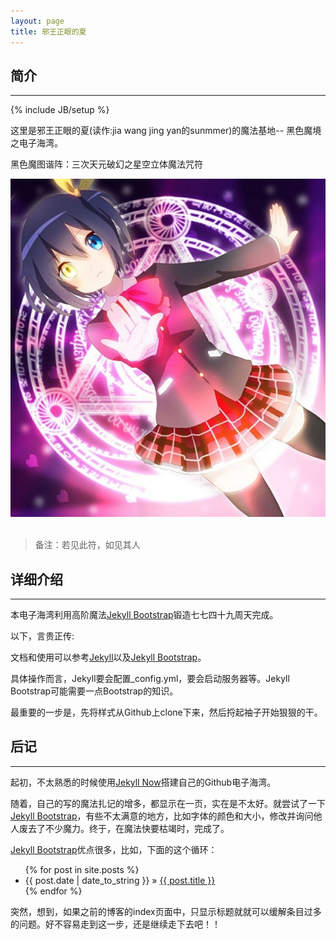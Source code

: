 ```yaml
---
layout: page
title: 邪王正眼的夏
---
```


## 简介
----
{% include JB/setup %}

这里是邪王正眼的夏(读作:jia wang jing yan的sunmmer)的魔法基地-- 黑色魔境之电子海湾。

黑色魔图谐阵：三次天元破幻之星空立体魔法咒符

<div class="site-avatar">
  <img src="assets/images/face.jpg">
</div> 
<br/>

> 备注：若见此符，如见其人


## 详细介绍
----

本电子海湾利用高阶魔法[Jekyll Bootstrap](http://jekyllbootstrap.com)锻造七七四十九周天完成。

以下，言贵正传:

文档和使用可以参考[Jekyll](http://jekyllrb.com/)以及[Jekyll Bootstrap](http://jekyllbootstrap.com)。

具体操作而言，Jekyll要会配置_config.yml，要会启动服务器等。Jekyll Bootstrap可能需要一点Bootstrap的知识。

最重要的一步是，先将样式从Github上clone下来，然后捋起袖子开始狠狠的干。

## 后记
----

起初，不太熟悉的时候使用[Jekyll Now](https://github.com/barryclark/jekyll-now)搭建自己的Github电子海湾。

随着，自己的写的魔法扎记的增多，都显示在一页，实在是不太好。就尝试了一下[Jekyll Bootstrap](http://jekyllbootstrap.com)，有些不太满意的地方，比如字体的颜色和大小，修改并询问他人废去了不少魔力。终于，在魔法快要枯竭时，完成了。

[Jekyll Bootstrap](http://jekyllbootstrap.com)优点很多，比如，下面的这个循环：

<ul class="posts">
  {% for post in site.posts %}
    <li><span>{{ post.date | date_to_string }}</span> &raquo; <a href="{{ BASE_PATH }}{{ post.url }}">{{ post.title }}</a></li>
  {% endfor %}
</ul>

突然，想到，如果之前的博客的index页面中，只显示标题就就可以缓解条目过多的问题。好不容易走到这一步，还是继续走下去吧！！
